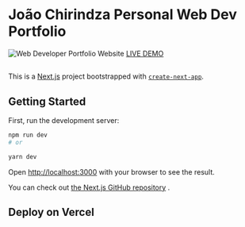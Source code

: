 # João Chirindza Personal Web Dev Portfolio

![Web Developer Portfolio](images/portfolio_home_page.png?raw=true "Web Dev Portfolio")
Website <a href="https://JChirindza.github.io/" target='_blank'>LIVE DEMO</a>

##

This is a [Next.js](https://nextjs.org/) project bootstrapped with [`create-next-app`](https://github.com/vercel/next.js/tree/canary/packages/create-next-app).

## Getting Started

First, run the development server:

```bash
npm run dev
# or

yarn dev
```

Open [http://localhost:3000](http://localhost:3000) with your browser to see the result.

You can check out [the Next.js GitHub repository](https://github.com/vercel/next.js/) .

## Deploy on Vercel
